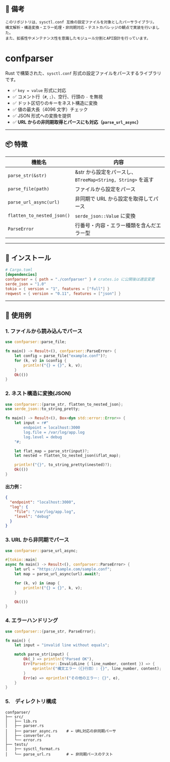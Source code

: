 ## 📝 備考

```
このリポジトリは、sysctl.conf 互換の設定ファイルを対象としたパーサライブラリ。
構文解析・構造変換・エラー処理・非同期対応・テストカバレッジの観点で実装を行いました。
また、拡張性やメンテナンス性を意識したモジュール分割とAPI設計を行っています。
```

# confparser

Rust で構築された、`sysctl.conf` 形式の設定ファイルをパースするライブラリです。

- ✅ `key = value` 形式に対応
- ✅ コメント行（`#`, `;`）、空行、行頭の `-` を無視
- ✅ ドット区切りのキーをネスト構造に変換
- ✅ 値の最大長（4096 文字）チェック
- ✅ JSON 形式への変換を提供
- ✅ **URL からの非同期取得とパースにも対応（`parse_url_async`）**

---

## 📦 特徴

| 機能名                     | 内容                                                       |
| -------------------------- | ---------------------------------------------------------- |
| `parse_str(&str)`          | &str から設定をパースし、`BTreeMap<String, String>` を返す |
| `parse_file(path)`         | ファイルから設定をパース                                   |
| `parse_url_async(url)`     | 非同期で URL から設定を取得してパース                      |
| `flatten_to_nested_json()` | `serde_json::Value` に変換                                 |
| `ParseError`               | 行番号・内容・エラー種類を含んだエラー型                   |

---

## 🔧 インストール

```toml
# Cargo.toml
[dependencies]
confparser = { path = "./confparser" } # crates.io に公開後は適宜変更
serde_json = "1.0"
tokio = { version = "1", features = ["full"] }
reqwest = { version = "0.11", features = ["json"] }
```

---

## 🚀 使用例

### 1. ファイルから読み込んでパース

```rust
use confparser::parse_file;

fn main() -> Result<(), confparser::ParseError> {
    let config = parse_file("example.conf")?;
    for (k, v) in &config {
        println!("{} = {}", k, v);
    }
    Ok(())
}

```

### 2. ネスト構造に変換(JSON)

```rust
use confparser::{parse_str, flatten_to_nested_json};
use serde_json::to_string_pretty;

fn main() -> Result<(), Box<dyn std::error::Error>> {
    let input = r#"
        endpoint = localhost:3000
        log.file = /var/log/app.log
        log.level = debug
    "#;

    let flat_map = parse_str(input)?;
    let nested = flatten_to_nested_json(&flat_map);

    println!("{}", to_string_pretty(&nested)?);
    Ok(())
}

```

#### 出力例：

```json
{
  "endpoint": "localhost:3000",
  "log": {
    "file": "/var/log/app.log",
    "level": "debug"
  }
}
```

### 3. URL から非同期でパース

```rust
use confparser::parse_url_async;

#[tokio::main]
async fn main() -> Result<(), confparser::ParseError> {
    let url = "https://sample.com/sample.conf";
    let map = parse_url_async(url).await?;

    for (k, v) in &map {
        println!("{} = {}", k, v);
    }

    Ok(())
}

```

### 4. エラーハンドリング

```rust
use confparser::{parse_str, ParseError};

fn main() {
    let input = "invalid line without equals";

    match parse_str(input) {
        Ok(_) => println!("Parsed OK"),
        Err(ParseError::InvalidLine { line_number, content }) => {
            eprintln!("構文エラー（{}行目）: {}", line_number, content);
        }
        Err(e) => eprintln!("その他のエラー: {}", e),
    }
}

```

### 5.　ディレクトリ構成

```
confparser/
├── src/
│   ├── lib.rs
│   ├── parser.rs
│   ├── parser_async.rs    # ← URL対応の非同期パーサ
│   ├── converter.rs
│   └── error.rs
├── tests/
│   ├── sysctl_format.rs
│   └── parse_url.rs       # ← 非同期パースのテスト

```
